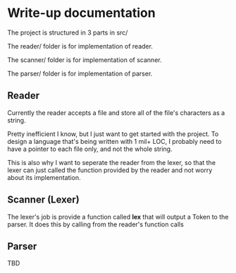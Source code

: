 # Write-up documentation

The project is structured in 3 parts in src/

The reader/ folder is for implementation of reader.

The scanner/ folder is for implementation of scanner.

The parser/ folder is for implementation of parser.

## Reader
Currently the reader accepts a file and store all of the file's characters as a string.

Pretty inefficient I know, but I just want to get started with the project. To design a language that's being written with 1 mil+ LOC, I probably need to have a pointer to each file only, and not the whole string. 

This is also why I want to seperate the reader from the lexer, so that the lexer can just called the function provided by the reader and not worry about its implementation.


## Scanner (Lexer)
The lexer's job is provide a function called **lex** that will output a Token to the parser. It does this by calling
from the reader's function calls

## Parser 

TBD